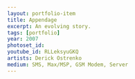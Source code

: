```yaml
---
layout: portfolio-item
title: Appendage
excerpt: An evolving story.
tags: [portfolio]
year: 2007
photoset_id:
youtube_id: RLLeksyuGKQ
artists: Derick Ostrenko
medium: SMS, Max/MSP, GSM Modem, Server
---
```

